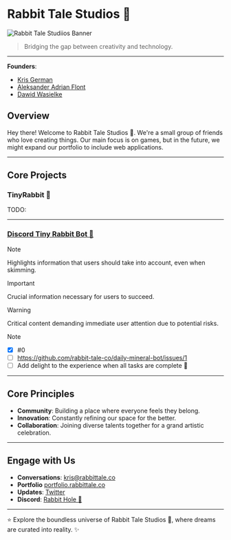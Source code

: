 # Rabbit Tale Studios 🐇
![Rabbit Tale Studiios Banner](https://portfolio.rabbittale.co/og.png)

> Bridging the gap between creativity and technology.

---

**Founders**:
- [Kris German](https://github.com/rabbit-tale-co)
- [Aleksander Adrian Flont](https://github.com/SquareShox)
- [Dawid Wasielke](https://github.com/xterios)

## Overview

Hey there! Welcome to Rabbit Tale Studios 🐇.
We're a small group of friends who love creating things. Our main focus is on games, but in the future, we might expand our portfolio to include web applications.

---

## Core Projects

### TinyRabbit 🐇

TODO:

---

### [Discord Tiny Rabbit Bot 🐇](https://github.com/rabbit-tale-co/tinyRabbit)

> [!NOTE]
> Highlights information that users should take into account, even when skimming.

> [!IMPORTANT]
> Crucial information necessary for users to succeed.

> [!WARNING]
> Critical content demanding immediate user attention due to potential risks.

> [!NOTE]
> - [x] #0
> - [ ] https://github.com/rabbit-tale-co/daily-mineral-bot/issues/1
> - [ ] Add delight to the experience when all tasks are complete :tada:

---

## Core Principles

- **Community**: Building a place where everyone feels they belong.
- **Innovation**: Constantly refining our space for the better.
- **Collaboration**: Joining diverse talents together for a grand artistic celebration.

---

## Engage with Us

- **Conversations**: [kris@rabbittale.co](mailto:kris@rabbittale.co)
- **Portfolio** [portfolio.rabbittale.co](https://portfolio.rabbittale.co)
- **Updates**: [Twitter](https://twitter.com/rabbit-tale-co)
- **Discord**: [Rabbit Hole 🐇](https://discord.gg/kX7PETs6QT)

---

⭐️ Explore the boundless universe of Rabbit Tale Studios 🐇, where dreams are curated into reality. ✨
